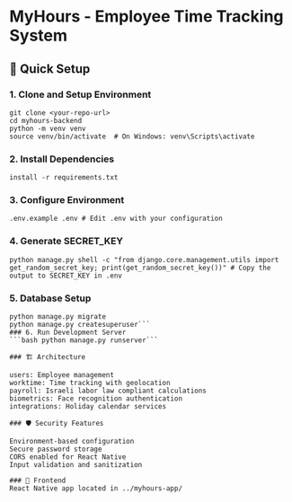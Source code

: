 
# MyHours - Employee Time Tracking System

## 🚀 Quick Setup

### 1. Clone and Setup Environment
```
git clone <your-repo-url>
cd myhours-backend
python -m venv venv
source venv/bin/activate  # On Windows: venv\Scripts\activate
```
### 2. Install Dependencies
```install -r requirements.txt```
### 3. Configure Environment
```.env.example .env # Edit .env with your configuration```
### 4. Generate SECRET_KEY
```python manage.py shell -c "from django.core.management.utils import get_random_secret_key; print(get_random_secret_key())" # Copy the output to SECRET_KEY in .env```
### 5. Database Setup
```
python manage.py migrate
python manage.py createsuperuser```
### 6. Run Development Server
```bash python manage.py runserver```

### 🏗️ Architecture

users: Employee management
worktime: Time tracking with geolocation
payroll: Israeli labor law compliant calculations
biometrics: Face recognition authentication
integrations: Holiday calendar services

### 🛡️ Security Features

Environment-based configuration
Secure password storage
CORS enabled for React Native
Input validation and sanitization

### 📱 Frontend
React Native app located in ../myhours-app/
